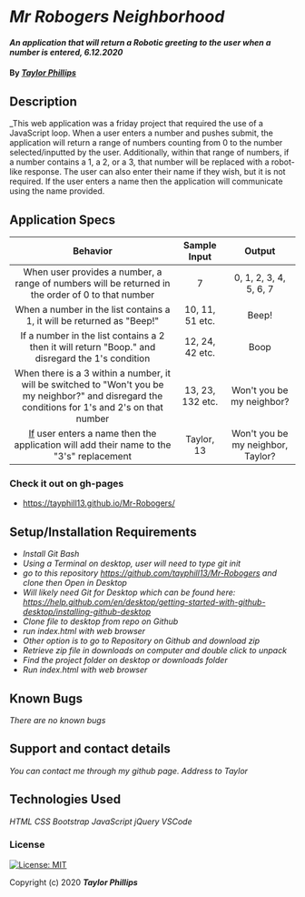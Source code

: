 # _Mr Robogers Neighborhood_

#### _An application that will return a Robotic greeting to the user when a number is entered, 6.12.2020_

#### By _**<ins>Taylor Phillips</ins>**_

## Description

_This web application was a friday project that required the use of a JavaScript loop.  When a user enters a number and pushes submit, the application will return a range of numbers counting from 0 to the number selected/inputted by the user.  Additionally, within that range of numbers, if a number contains a 1, a 2, or a 3, that number will be replaced with a robot-like response.  The user can also enter their name if they wish, but it is not required.  If the user enters a name then the application will communicate using the name provided.

   ## Application Specs

| Behavior  | Sample Input | Output |
| :--------:  | :---------: | :-----: |
| When user provides a number, a range of numbers will be returned in the order of 0 to that number |  7 | 0, 1, 2, 3, 4, 5, 6, 7  |
| When a number in the list contains a 1, it will be returned as "Beep!"  | 10, 11, 51 etc.| Beep! |
| If a number in the list contains a 2 then it will return "Boop." and disregard the 1's condition | 12, 24, 42 etc. | Boop |
| When there is a 3 within a number, it will be switched to "Won't you be my neighbor?" and disregard the conditions for 1's and 2's on that number | 13, 23, 132 etc. | Won't you be my neighbor? |
| <ins>If</ins> user enters a name then the application will add their name to the "3's" replacement | Taylor,  13  | Won't you be my neighbor, Taylor?

### Check it out on gh-pages 
*  <https://tayphill13.github.io/Mr-Robogers/>


## Setup/Installation Requirements

* _Install Git Bash_
* _Using a Terminal on desktop, user will need to type git init_
* _go to this repository <https://github.com/tayphill13/Mr-Robogers> and clone then Open in Desktop_
* _Will likely need Git for Desktop which can be found here: https://help.github.com/en/desktop/getting-started-with-github-desktop/installing-github-desktop_
* _Clone file to desktop from repo on Github_
* _run index.html with web browser_
* _Other option is to go to Repository on Github and download zip_
* _Retrieve zip file in downloads on computer and double click to unpack_
* _Find the project folder on desktop or downloads folder_
* _Run index.html with web browser_

## Known Bugs

_There are no known bugs_

## Support and contact details

_You can contact me through my github page.  Address to Taylor_

## Technologies Used

_HTML_
_CSS_
_Bootstrap_
_JavaScript_
_jQuery_
_VSCode_

### License

[![License: MIT](https://img.shields.io/badge/License-MIT-yellow.svg)](https://opensource.org/licenses/MIT)

Copyright (c) 2020 **_Taylor Phillips_**
